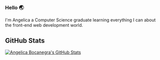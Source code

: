 ### Hello :earth_asia:
I'm Angelica a Computer Science graduate learning everything I can about the front-end web development world.

## GitHub Stats
<a href="https://github.com/angelica-bocanegra/angelica-bocanegra">
  <img align="center" src="https://github-readme-stats.vercel.app/api?username=angelica-bocanegra&show_icons=true&line_height=27&count_private=true&title_color=ffffff&text_color=c9cacc&icon_color=2bbc8a&bg_color=1d1f21" alt="Angelica Bocanegra's GitHub Stats" />
</a>
<!--
**angelica-bocanegra/angelica-bocanegra** is a ✨ _special_ ✨ repository because its `README.md` (this file) appears on your GitHub profile.

Here are some ideas to get you started:

- 🔭 I’m currently working on ...
- 🌱 I’m currently learning ...
- 👯 I’m looking to collaborate on ...
- 🤔 I’m looking for help with ...
- 💬 Ask me about ...
- 📫 How to reach me: ...
- 😄 Pronouns: ...
- ⚡ Fun fact: ...
-->
